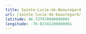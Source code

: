 ```yaml
---
title: Sainte-Lucie-de-Beauregard
url: /sainte-lucie-de-beauregard/
latitude: 46.737978000000005
longitude: -70.02342200000001
---
```

